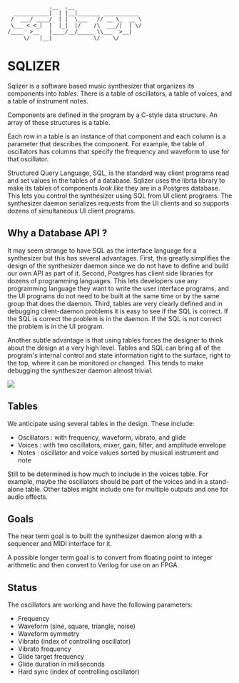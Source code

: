 <code>
             .__  .__                     
  ___________|  | |__|_______ ___________ 
 /  ___/ ____/  | |  \___   // __ \_  __ \
 \___ < <_|  |  |_|  |/    /\  ___/|  | \/
/____  >__   |____/__/_____ \\___  >__|   
     \/   |__|             \/    \/       </code>


# SQLIZER

Sqlizer is a software based music synthesizer that organizes its components
into *tables*.  There is a table of oscillators, a table of voices, and a
table of instrument notes.  

Components are defined in the program by a C-style data structure.  An array
of these structures is a table.

Each row in a table is an instance of that component and each column is a
parameter that describes the component.  For example, the table of
oscillators has columns that specify the frequency and waveform to use
for that oscillator.

Structured Query Language, SQL, is the standard way client programs read
and set values in the tables of a database.  Sqlizer uses the librta library
to make its tables of components *look like* they are in a Postgres database.
This lets you control the synthesizer using SQL from UI client programs.
The synthesizer daemon serializes requests from the UI clients and so
supports dozens of simultaneous UI client programs.

## Why a Database API ?
It may seem strange to have SQL as the interface language for a synthesizer
but this has several advantages.  First, this greatly simplifies the design
of the synthesizer daemon since we do not have to define and build our own
API as part of it.  Second, Postgres has client side libraries for dozens of
programming languages.  This lets developers use any programming language
they want to write the user interface programs, and the UI programs do not
need to be built at the same time or by the same group that does the daemon.
Third, tables are very clearly defined and in debugging client-daemon problems
it is easy to see if the SQL is correct.  If the SQL is correct the problem
is in the daemon.  If the SQL is not correct the problem is in the UI program.

Another subtle advantage is that using tables forces the designer to think
about the design at a very high level.  Tables and SQL can bring all of the
program's internal control and state information right to the surface,
right to the top, where it can be monitored or changed.  This tends to make
debugging the synthesizer daemon almost trivial.

![](sqlizerarch.svg)

## Tables
We anticipate using several tables in the design.  These include:
- Oscillators : with frequency, waveform, vibrato, and glide
- Voices : with two oscillators, mixer, gain, filter, and amplitude envelope
- Notes : oscillator and voice values sorted by musical instrument and note

Still to be determined is how much to include in the voices table.  For
example, maybe the oscillators should be part of the voices and in a stand-alone
table.  Other tables might include one for multiple outputs and one for
audio effects.

## Goals
The near term goal is to built the synthesizer daemon along with a sequencer
and MIDI interface for it.

A possible longer term goal is to convert from floating point to integer
arithmetic and then convert to Verilog for use on an FPGA.

## Status
The oscillators are working and have the following parameters:
- Frequency
- Waveform (sine, square, triangle, noise)
- Waveform symmetry
- Vibrato (index of controlling oscillator)
- Vibrato frequency
- Glide target frequency
- Glide duration in milliseconds
- Hard sync (index of controlling oscillator)

